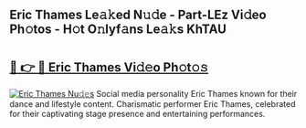 ## Eric Thames Le𝚊𝚔ed N𝚞𝚍e - Part-LEz Vi𝚍eo Ph𝚘tos - H𝚘t O𝚗lyf𝚊ns Le𝚊𝚔s KhTAU

# <h2><a href="http://hf0k0am.feru.top/?c=Eric+Thames">🔗 👉 🔴 Eric Thames Vi𝚍𝚎o Ph𝚘t𝚘𝚜</a></h2>

[![Eric Thames Nu𝚍𝚎s](https://i.imgur.com/0TWrTi3.gif)](http://hf0k0am.feru.top/?c=Eric+Thames)
Social media personality Eric Thames known for their dance and lifestyle content. Charismatic performer Eric Thames, celebrated for their captivating stage presence and entertaining performances. 
